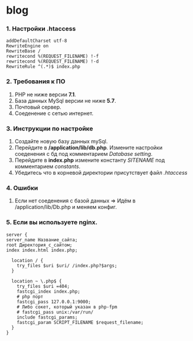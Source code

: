 # blog

### 1. Настройки .htaccess
```
addDefaultCharset utf-8
RewriteEngine on
RewriteBase /
rewritecond %(REQUEST_FILENAME) !-f
rewritecond %(REQUEST_FILENAME) !-d
RewriteRule ^(.*)$ index.php
```
### 2. Требования к ПО
  1. PHP не ниже версии **7.1**.
  1. База данных MySql версии не ниже **5.7**.
  1. Почтовый сервер.
  1. Соеденение с сетью интернет.

### 3. Инструкции по настройке
  1. Создайте новую базу данных mySql.
  2. Перейдите в **/application/lib/db.php**. Измените настройки соеденения с бд под комментарием *Database setting*.
  3. Перейдите в **index.php** измените константу *SITENAME* под комментарием *constants*.
  4. Убедитесь что в корневой директории присутствует файл *.htaccess*

### 4. Ошибки
  1. Если нет соеденения с базой данных => Идём в /application/lib/Db.php и меняем конфиг.

### 5. Если вы используете nginx.
```
server {
server_name Название_сайта;
root Директория_с_сайтом;
index index.html index.php;

  location / {
    try_files $uri $uri/ /index.php?$args;
  }

  location ~ \.php$ {
    try_files $uri =404;
    fastcgi_index index.php;
    # php порт
    fastcgi_pass 127.0.0.1:9000;
    # Либо сокет, который указан в php-fpm
    # fastcgi_pass unix:/var/run/
    include fastcgi_params;
    fastcgi_param SCRIPT_FILENAME $request_filename;
  }
}
```
